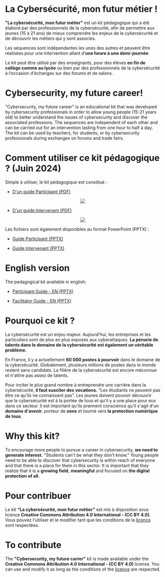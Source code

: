 # La Cybersécurité, mon futur métier ! 
__"La cybersécurité, mon futur métier"__ est un kit pédagogique qui a été élaboré par des professionnels de la cybersécurité, afin de permettre aux jeunes (15 à 21 ans) de mieux comprendre les enjeux de la cybersécurité et de découvrir les métiers qui y sont associés.

Les séquences sont indépendantes les unes des autres et peuvent être réalisées pour une intervention allant d’__une heure à une demi-journée__. 

Le kit peut être utilisé par des enseignants, pour des élèves __en fin de collège comme au lycée__ ou bien par des professionnels de la cybersécurité à l’occasion d'échanges sur des forums et de salons.

# Cybersecurity, my future career!
"Cybersecurity, my future career" is an educational kit that was developed by cybersecurity professionals in order to allow young people (15-21 years old) to better understand the issues of cybersecurity and discover the associated professions.
The sequences are independent of each other and can be carried out for an intervention lasting from one hour to half a day.
The kit can be used by teachers, for students, or by cybersecurity professionals during exchanges on forums and trade fairs.

# Comment utiliser ce kit pédagogique ? (Juin 2024)

Simple à utiliser, le kit pédagogique est constitué :
- [D'un guide Participant (PDF)](https://github.com/microsoft/Cybersecurity-jobs-skills-workshop/raw/main/doc/kit/FR/PDF/KIT_CYBER_PARTICIPANT_v2b.pdf) 

<p align="center">
  <img src="doc/images/FR/Overview_Participant.png">
</p>

- [D'un guide Intervenant (PDF)](https://github.com/microsoft/Cybersecurity-jobs-skills-workshop/raw/main/doc/kit/FR/PDF/KIT_CYBER_INTERVENANT_v2b.pdf) 
<p align="center">
  <img src="doc/images/FR/Overview_Intervenant.png">
</p>

Les fichiers sont également disponibles au format PowerPoint (PPTX) :
- [Guide Participant (PPTX)](https://github.com/microsoft/Cybersecurity-jobs-skills-workshop/raw/main/doc/kit/FR/PPTX/GUIDE_CYBER_PARTICIPANT_v2b.pptx)

- [Guide Intervenant (PPTX)](https://github.com/microsoft/Cybersecurity-jobs-skills-workshop/raw/main/doc/kit/FR/PPTX/GUIDE_CYBER_INTERVENANT_v2b.pptx)

# English version

The pedagogical kit available in english:
- [Participant Guide - EN (PPTX)](https://github.com/microsoft/Cybersecurity-jobs-skills-workshop/raw/main/doc/kit/EN/PPTX/GUIDE_CYBER_PARTICIPANT_EN_v2b.pptx)

- [Facilitator Guide - EN (PPTX)](https://github.com/microsoft/Cybersecurity-jobs-skills-workshop/raw/main/doc/kit/EN/PPTX/GUIDE_CYBER_FACILITATOR_EN_v2b.pptx)

# Pourquoi ce kit ?

La cybersécurité est un enjeu majeur. Aujourd'hui, les entreprises et les particuliers sont de plus en plus exposés aux cyberattaques. __La pénurie de talents dans le domaine de la cybersécurité est également un véritable problème.__ 

En France, il y a actuellement __60 000 postes à pourvoir__ dans le domaine de la cybersécurité. Globalement, plusieurs millions de postes dans le monde restent sans candidats. La filière de la cybersécurité est encore méconnue et n'attire pas assez de talents. 

Pour inciter le plus grand nombre à entreprendre une carrière dans la cybersécurité, __il faut susciter des vocations.__ “Les étudiants ne peuvent pas être ce qu'ils ne connaissent pas”. Les jeunes doivent pouvoir découvrir que la cybersécurité est à la portée de tous et qu'il y a une place pour eux dans ce secteur. Il est important qu’ils prennent conscience qu'il s'agit d'un __domaine d'avenir__, porteur de __sens__ et tourné vers __la protection numérique de tous__.

# Why this kit?
To encourage more people to pursue a career in cybersecurity, __we need to generate interest.__ "Students can't be what they don't know." Young people need to be able to discover that cybersecurity is within reach of everyone and that there is a place for them in this sector. It is important that they realize that it is a __growing field__, __meaningful__ and focused on __the digital protection of all.__


# Pour contribuer

Le kit __“La cybersécurité, mon futur métier”__ est mis à disposition sous licence __Creative Commons Attribution 4.0 International - (CC BY 4.0)__. Vous pouvez l'utiliser et le modifier tant que les conditions de la [licence](LICENSE) sont respectées.

# To contribute
The __"Cybersecurity, my future carrer"__ kit is made available under the __Creative Commons Attribution 4.0 International - (CC BY 4.0)__ license. You can use and modify it as long as the conditions of the [licence](LICENSE) are respected.